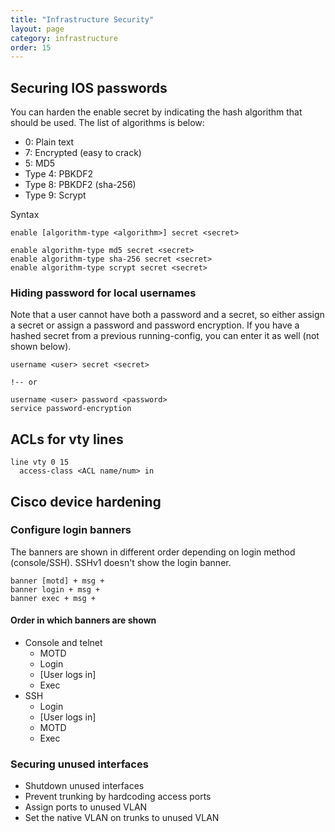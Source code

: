 ```yaml
---
title: "Infrastructure Security"
layout: page
category: infrastructure
order: 15
---
```


## Securing IOS passwords
You can harden the enable secret by indicating the hash algorithm that should be used. The list of algorithms is below:

* 0: Plain text
* 7: Encrypted (easy to crack)
* 5: MD5
* Type 4: PBKDF2
* Type 8: PBKDF2 (sha-256)
* Type 9: Scrypt

Syntax

    enable [algorithm-type <algorithm>] secret <secret>

    enable algorithm-type md5 secret <secret>
    enable algorithm-type sha-256 secret <secret>
    enable algorithm-type scrypt secret <secret>

### Hiding password for local usernames
Note that a user cannot have both a password and a secret, so either assign a secret or assign a password and password encryption. If you have a hashed secret from a previous running-config, you can enter it as well (not shown below).

    username <user> secret <secret>

    !-- or

    username <user> password <password>
    service password-encryption

## ACLs for vty lines

    line vty 0 15
      access-class <ACL name/num> in

## Cisco device hardening

### Configure login banners
The banners are shown in different order depending on login method (console/SSH). SSHv1 doesn't show the login banner.

    banner [motd] + msg +
    banner login + msg +
    banner exec + msg +

#### Order in which banners are shown
* Console and telnet
    - MOTD
    - Login
    - [User logs in]
    - Exec
* SSH
    - Login
    - [User logs in]
    - MOTD
    - Exec

### Securing unused interfaces
* Shutdown unused interfaces
* Prevent trunking by hardcoding access ports
* Assign ports to unused VLAN
* Set the native VLAN on trunks to unused VLAN
